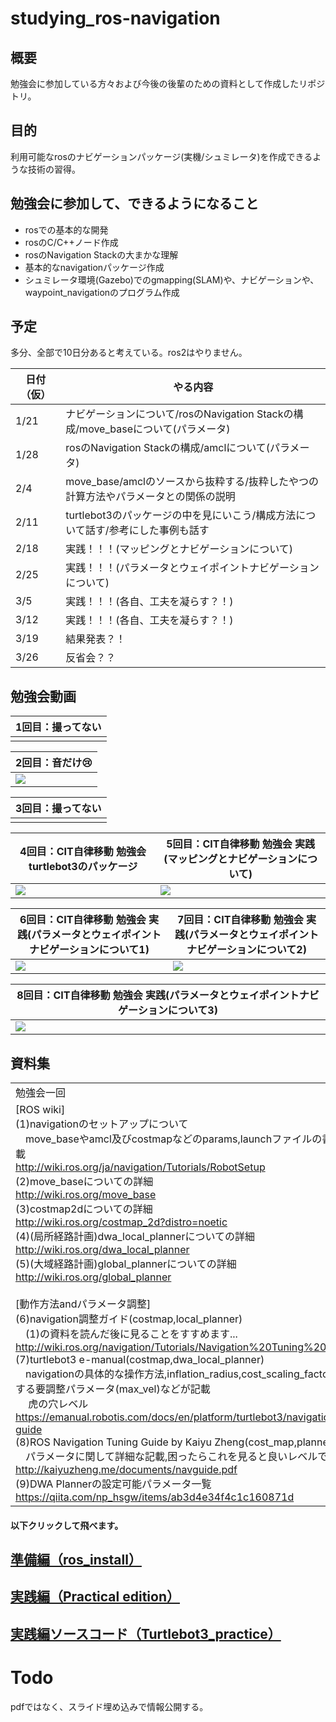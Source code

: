 # studying_ros-navigation

## 概要
勉強会に参加している方々および今後の後輩のための資料として作成したリポジトリ。

## 目的
利用可能なrosのナビゲーションパッケージ(実機/シュミレータ)を作成できるような技術の習得。

## 勉強会に参加して、できるようになること
* rosでの基本的な開発
* rosのC/C++ノード作成
* rosのNavigation Stackの大まかな理解
* 基本的なnavigationパッケージ作成
* シュミレータ環境(Gazebo)でのgmapping(SLAM)や、ナビゲーションや、waypoint_navigationのプログラム作成

## 予定
多分、全部で10日分あると考えている。ros2はやりません。

| 日付（仮） | やる内容                                                                               | 
| ---------- | -------------------------------------------------------------------------------------- | 
| 1/21       | ナビゲーションについて/rosのNavigation Stackの構成/move_baseについて(パラメータ) | 
| 1/28       | rosのNavigation Stackの構成/amclについて(パラメータ)                             | 
| 2/4        | move_base/amclのソースから抜粋する/抜粋したやつの計算方法やパラメータとの関係の説明    | 
| 2/11       | turtlebot3のパッケージの中を見にいこう/構成方法について話す/参考にした事例も話す       | 
| 2/18       | 実践！！！(マッピングとナビゲーションについて)                                                                            | 
| 2/25       | 実践！！！(パラメータとウェイポイントナビゲーションについて)                                                                             | 
| 3/5        | 実践！！！(各自、工夫を凝らす？！)                                                                              | 
| 3/12       | 実践！！！(各自、工夫を凝らす？！)                                                                             | 
| 3/19       | 結果発表？！                                                                           | 
| 3/26       | 反省会？？                                                                            | 

## 勉強会動画

|1回目：撮ってない|
|---|
||


|2回目：音だけ😢|
|---|
|[![](https://i.gyazo.com/863451bcc09ecbbc191b177fd92a4bfa.png)](https://www.youtube.com/watch?v=f5PWUFdF9eE&feature=youtu.be)|

|3回目：撮ってない|
|---|
||

|4回目：CIT自律移動 勉強会 turtlebot3のパッケージ|5回目：CIT自律移動 勉強会 実践(マッピングとナビゲーションについて)|
|---|---|
|[![](https://i.gyazo.com/6601d58058a014568186c57613af659b.png)](https://youtu.be/YbParNRqGQE)|[![](https://i.gyazo.com/64ff77a91809a8b5b6b60ef12fe5676f.png)](https://youtu.be/BxYfgf6fReI)|

|6回目：CIT自律移動 勉強会 実践(パラメータとウェイポイントナビゲーションについて1)|7回目：CIT自律移動 勉強会 実践(パラメータとウェイポイントナビゲーションについて2)|
|---|---|
|[![](https://i.gyazo.com/319be43a8210d9e6f870bbac83ca5803.png)](https://youtu.be/fMpScJg5gPI)|[![](https://i.gyazo.com/ee71774d1b34a110082dc594adb68de4.png)](https://youtu.be/Wlx6feSTNmc)|

|8回目：CIT自律移動 勉強会 実践(パラメータとウェイポイントナビゲーションについて3)|
|---|
|[![](https://i.gyazo.com/050df9d823fb054482a903432a863ada.png)](https://youtu.be/dqaMv6d-VM4)|

## 資料集
||
| :--- | 
|勉強会一回|
| [ROS wiki]  <br>  (1)navigationのセットアップについて  <br>  　move_baseやamcl及びcostmapなどのparams,launchファイルの書き方が記載  <br>      http://wiki.ros.org/ja/navigation/Tutorials/RobotSetup  <br>  (2)move_baseについての詳細  <br>      http://wiki.ros.org/move_base  <br>  (3)costmap2dについての詳細  <br>      http://wiki.ros.org/costmap_2d?distro=noetic  <br>  (4)(局所経路計画)dwa_local_plannerについての詳細  <br>  http://wiki.ros.org/dwa_local_planner  <br>  (5)(大域経路計画)global_plannerについての詳細  <br>       http://wiki.ros.org/global_planner<br><br> [動作方法andパラメータ調整]  <br>  (6)navigation調整ガイド(costmap,local_planner)  <br>    　(1)の資料を読んだ後に見ることをすすめます...  <br>      http://wiki.ros.org/navigation/Tutorials/Navigation%20Tuning%20Guide  <br>  (7)turtlebot3 e-manual(costmap,dwa_local_planner)  <br>    　navigationの具体的な操作方法,inflation_radius,cost_scaling_factor,dwaに関する要調整パラメータ(max_vel)などが記載  <br>  　  虎の穴レベル  <br>      https://emanual.robotis.com/docs/en/platform/turtlebot3/navigation/#tuning-guide  <br>  (8)ROS Navigation Tuning Guide by Kaiyu Zheng(cost_map,planner,amcl)  <br>    　パラメータに関して詳細な記載,困ったらこれを見ると良いレベルで秀逸  <br>      http://kaiyuzheng.me/documents/navguide.pdf  <br>  (9)DWA Plannerの設定可能パラメータ一覧<br>      https://qiita.com/np_hsgw/items/ab3d4e34f4c1c160871d | 


#### 以下クリックして飛べます。

## [準備編（ros_install）](https://github.com/uhobeike/studying_ros-navigation/tree/ros_install)
## [実践編（Practical edition）](https://github.com/uhobeike/studying_ros-navigation/tree/Practical_edition)
## [実践編ソースコード（Turtlebot3_practice）](https://github.com/uhobeike/studying_ros-navigation/tree/Turtlebot3_practice)

# Todo
pdfではなく、スライド埋め込みで情報公開する。

